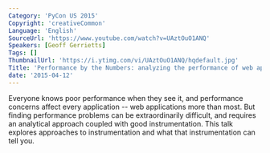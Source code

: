 ```yaml
---
Category: 'PyCon US 2015'
Copyright: 'creativeCommon'
Language: 'English'
SourceUrl: 'https://www.youtube.com/watch?v=UAztOuO1ANQ'
Speakers: [Geoff Gerrietts]
Tags: []
ThumbnailUrl: 'https://i.ytimg.com/vi/UAztOuO1ANQ/hqdefault.jpg'
Title: 'Performance by the Numbers: analyzing the performance of web applications'
date: '2015-04-12'
---
```

Everyone knows poor performance when they see it, and performance concerns affect every application -- web applications more than most. But finding performance problems can be extraordinarily difficult, and requires an analytical approach coupled with good instrumentation. This talk explores approaches to instrumentation and what that instrumentation can tell you.
